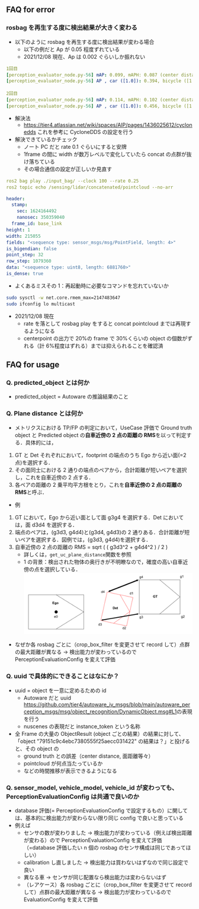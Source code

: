 ## FAQ for error

### rosbag を再生する度に検出結果が大きく変わる

- 以下のように rosbag を再生する度に検出結果が変わる場合
  - 以下の例だと Ap が 0.05 程度ずれている
  - 2021/12/08 現在、Ap は 0.002 ぐらいしか振れない

```yaml
1回目
[perception_evaluator_node.py-56] mAP: 0.099, mAPH: 0.087 (center distance 3d [m])
[perception_evaluator_node.py-56] AP , car ([1.0]): 0.394, bicycle ([1.0]): 0.000, pedestrian ([1.0]): 0.000, motorbike ([1.0]): 0.000

2回目
[perception_evaluator_node.py-56] mAP: 0.114, mAPH: 0.102 (center distance 3d [m])
[perception_evaluator_node.py-56] AP , car ([1.0]): 0.456, bicycle ([1.0]): 0.000, pedestrian ([1.0]): 0.000, motorbike ([1.0]): 0.000
```

- 解決法
  - <https://tier4.atlassian.net/wiki/spaces/AIP/pages/1436025612/cyclonedds> これを参考に CycloneDDS の設定を行う
- 解決できているかチェック
  - ノート PC だと rate 0.1 ぐらいにすると安牌
  - 1frame の間に width が数万レベルで変化していたら concat の点群が抜け落ちている
  - その場合通信の設定が正しいか見直す

```yaml
ros2 bag play ./input_bag/ --clock 100 --rate 0.25
ros2 topic echo /sensing/lidar/concatenated/pointcloud --no-arr
```

```yaml
header:
  stamp:
    sec: 1624164492
    nanosec: 350359040
  frame_id: base_link
height: 1
width: 215055
fields: "<sequence type: sensor_msgs/msg/PointField, length: 4>"
is_bigendian: false
point_step: 32
row_step: 1079360
data: "<sequence type: uint8, length: 6881760>"
is_dense: true
```

- よくあるミスその 1：再起動時に必要なコマンドを忘れていないか

```bash
sudo sysctl -w net.core.rmem_max=2147483647
sudo ifconfig lo multicast
```

- 2021/12/08 現在
  - rate を落として rosbag play をすると concat pointcloud までは再現するようになる
  - centerpoint の出力で 20%の frame で 30%くらいの object の個数がずれる（計 6%程度はずれる）までは抑えられることを確認済

## FAQ for usage

### Q. predicted_object とは何か

- predicted_object = Autoware の推論結果のこと

### Q. Plane distance とは何か

- メトリクスにおける TP/FP の判定において，UseCase 評価で Ground truth object と Predicted object の**自車近傍の 2 点の距離の RMS**を以って判定する．具体的には，

1. GT と Det それぞれにおいて，footprint の端点のうち Ego から近い面(=2 点)を選択する．
2. その面同士における 2 通りの端点のペアから，合計距離が短いペアを選択し，これを自車近傍の 2 点する．
3. 各ペアの距離の 2 乗平均平方根をとり，これを**自車近傍の 2 点の距離の RMS**と呼ぶ．

- 例

1. GT において，Ego から近い面として面 g3g4 を選択する．Det においては，面 d3d4 を選択する．
2. 端点のペアは，(g3d3, g4d4)と(g3d4, g4d3)の 2 通りある．合計距離が短いペアを選択する．図例では，(g3d3, g4d4)を選択する．
3. 自車近傍の 2 点の距離の RMS = sqrt ( ( g3d3^2 + g4d4^2 ) / 2 )
   - 詳しくは，`get_uc_plane_distance`関数を参照
   - 1 の背景：検出された物体の奥行きが不明瞭なので，確度の高い自車近傍の点を選択している．
     ![pipeline](figure/uc_plane_distance.svg)

- なぜか各 rosbag ごとに（crop_box_filter を変更させて record して）点群の最大距離が異なる -> 検出能力が変わっているので PerceptionEvaluationConfig を変えて評価

### Q. uuid で具体的にできることはなにか？

- uuid = object を一意に定めるための id
  - Autoware だと uuid <https://github.com/tier4/autoware_iv_msgs/blob/main/autoware_perception_msgs/msg/object_recognition/DynamicObject.msg#L1>の表現を行う
  - nuscenes の表現だと instance_token という名称
- 全 Frame の大量の ObjectResult (object ごとの結果）の結果に対して、「object "79151c9c4ebc7380555f25aecc031422" の結果は？」と投げると、その object の
  - ground truth との誤差（center distance, 面距離等々）
  - pointcloud が何点当たっているか
  - などの時間推移が表示できるようになる

### Q. sensor_model, vehicle_model, vehicle_id が変わっても、PerceptionEvaluationConfig は共通で良いのか

- database 評価(= PerceptionEvaluationConfig で設定するもの）に関しては、基本的に検出能力が変わらない限り同じ config で良いと思っている
- 例えば
  - センサの数が変わりました -> 検出能力が変わっている（例えば検出距離が変わる）ので PerceptionEvaluationConfig を変えて評価（=database 評価したい n 個の rosbag のセンサ構成は同じであってほしい）
  - calibration し直しました -> 検出能力は買わないはずなので同じ設定で良い
  - 異なる車 -> センサが同じ配置なら検出能力は変わらないはず
  - （レアケース）各 rosbag ごとに（crop_box_filter を変更させて record して）点群の最大距離が異なる -> 検出能力が変わっているので EvaluationConfig を変えて評価
